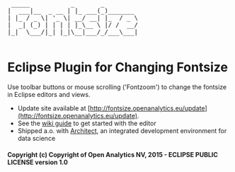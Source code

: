 <pre>
 _____           _       _         
|  ___|__  _ __ | |_ ___(_)_______ 
| |_ / _ \| '_ \| __/ __| |_  / _ \
|  _| (_) | | | | |_\__ \ |/ /  __/
|_|  \___/|_| |_|\__|___/_/___\___|
                            
</pre>

# Eclipse Plugin for Changing Fontsize

Use toolbar buttons or mouse scrolling ('Fontzoom') to change the fontsize in Eclipse editors and views.

- Update site available at [http://fontsize.openanalytics.eu/update](http://fontsize.openanalytics.eu/update).
- See the [wiki guide](https://github.com/openanalytics/fontsize/wiki/Getting-Started-with-Fontsize) to get started with the editor
- Shipped a.o. with [Architect](http://www.openanalytics.eu/architect), an integrated development environment for data science

#### Copyright (c) Copyright of Open Analytics NV, 2015 - ECLIPSE PUBLIC LICENSE version 1.0
